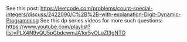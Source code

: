 See this post: https://leetcode.com/problems/count-special-integers/discuss/2422090/C%2B%2B-with-explanation-Digit-Dynamic-Programming
See this dp series videos for more such questions: https://www.youtube.com/playlist?list=PLX4N9vQU5pGbdcwmJA1or5yOLuZl3gNTO